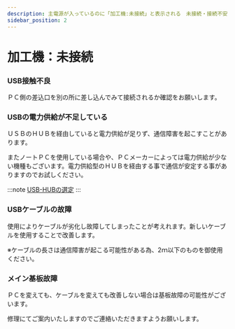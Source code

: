 ```yaml
---
description: 主電源が入っているのに「加工機:未接続」と表示される　未接続・接続不安定状態
sidebar_position: 2
---
```


# 加工機：未接続

### USB接触不良&#x20;

ＰＣ側の差込口を別の所に差し込んでみて接続されるか確認をお願いします。

### USBの電力供給が不足している

ＵＳＢのＨＵＢを経由していると電力供給が足りず、通信障害を起こすことがあります。

またノートＰＣを使用している場合や、ＰＣメーカーによっては電力供給が少ない機種もございます。電力供給型のＨＵＢを経由する事で通信が安定する事がありますのでお試しください。

:::note
[USB-HUBの選定](/docs/basic/usbhub)
:::

### USBケーブルの故障

使用によりケーブルが劣化し故障してしまったことが考えれます。新しいケーブルを使用することで改善します。

※ケーブルの長さは通信障害が起こる可能性がある為、2ｍ以下のものを御使用ください。

### メイン基板故障

ＰＣを変えても、ケーブルを変えても改善しない場合は基板故障の可能性がございます。

修理にてご案内いたしますのでご連絡いただきますようお願いします。
